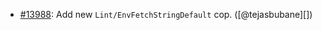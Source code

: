 * [#13988](https://github.com/rubocop/rubocop/issues/13988): Add new `Lint/EnvFetchStringDefault` cop. ([@tejasbubane][])
